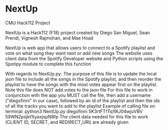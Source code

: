 # NextUp
CMU Hack112 Project

NextUp is a Hack112 (F18) project created by Diego San Miguel, Sean Prendi, Vignesh Rajmohan, and Mae Hoad

NextUp is web app that allows users to connect to a Spotify playlist and vote on what song they want next or add new songs
The website uses client data from the Spotify Developer website and Python scripts using the Spotipy module to complete this function


With regards to NextUp.py:
The purpose of this file is to update the local json file to include all the songs in the Spotify playlist, and then reorder the playlist to have the songs with the most votes appear first on the playlist.
Note this file does NOT add votes to the json file
For this file to work in conjunction with the app you MUST call the file, then add a username ("diegofinni" in our case), followed by an id of the playlist and then the ids of all the tracks you want to add to the playlist
Example of calling file on terminal: python3 NextUp.py diegofinni 5K3rtFT1Tq19lJ04wjuVBV 59WN2psjkt1tyaxjspN8fp
The client data needed for this file to work (CLIENT ID, SECRET, and REDIRECT_URI) are already given

